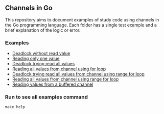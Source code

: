## Channels in Go

This repository aims to document examples of study code using channels in the Go programming language.
Each folder has a single test example and a brief explanation of the logic or error.

### Examples

* [Deadlock without read value](./1_deadlock_without_read_value)
* [Reading only one value](./2_reading_only_one_value)
* [Deadlock trying read all values](./3_deadlock_trying_read_all_values)
* [Reading all values from channel using for loop](./4_reading_all_values_from_channel_using_for_loop)
* [Deadlock trying read all values from channel using range for loop](./5_deadlock_trying_read_all_values_from_channel_using_range_for_loop)
* [Reading all values from channel using range for loop](./6_reading_all_values_from_channel_using_range_for_loop)
* [Reading values from a buffered channel](./7_reading_values_from_buffered_channel)

### Run to see all examples command

```
make help
```
